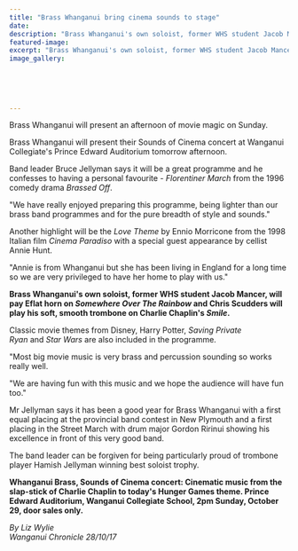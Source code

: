 ```yaml
---
title: "Brass Whanganui bring cinema sounds to stage"
date: 
description: "Brass Whanganui's own soloist, former WHS student Jacob Mancer, will pay Eflat horn on Somewhere Over The Rainbow..."
featured-image: 
excerpt: "Brass Whanganui's own soloist, former WHS student Jacob Mancer, will pay Eflat horn on Somewhere Over The Rainbow."
image_gallery:
    
    
    
    
    
---
```


<p><span>Brass Whanganui will present an afternoon of movie magic on Sunday.</span></p>
<p class="element element-paragraph">Brass Whanganui will present their Sounds of Cinema concert at Wanganui Collegiate's Prince Edward Auditorium tomorrow afternoon.</p>
<p class="element element-paragraph">Band leader Bruce Jellyman says it will be a great programme and he confesses to having a personal favourite -&nbsp;<em>Florentiner March</em>&nbsp;from the 1996 comedy drama&nbsp;<em>Brassed Off</em>.</p>
<p class="element element-paragraph">"We have really enjoyed preparing this programme, being lighter than our brass band programmes and for the pure breadth of style and sounds."</p>
<p class="element element-paragraph">Another highlight will be the&nbsp;<em>Love Theme</em>&nbsp;by Ennio Morricone from the 1998 Italian film&nbsp;<em>Cinema Paradiso</em>&nbsp;with a special guest appearance by cellist Annie Hunt.</p>
<p class="element element-paragraph">"Annie is from Whanganui but she has been living in England for a long time so we are very privileged to have her home to play with us."</p>
<p class="element element-paragraph"><strong>Brass Whanganui's own soloist, former WHS student Jacob Mancer, will pay Eflat horn on&nbsp;<em>Somewhere Over The Rainbow</em>&nbsp;and Chris Scudders will play his soft, smooth trombone on Charlie Chaplin's&nbsp;<em>Smile</em>.</strong></p>
<p class="element element-paragraph">Classic movie themes from Disney, Harry Potter,&nbsp;<em>Saving Private Ryan</em>&nbsp;and&nbsp;<em>Star Wars</em>&nbsp;are also included in the programme.</p>
<p class="element element-paragraph">"Most big movie music is very brass and percussion sounding so works really well.</p>
<p class="element element-paragraph">"We are having fun with this music and we hope the audience will have fun too."</p>
<p class="element element-paragraph">Mr Jellyman says it has been a good year for Brass Whanganui with a first equal placing at the provincial band contest in New Plymouth and a first placing in the Street March with drum major Gordon Ririnui showing his excellence in front of this very good band.</p>
<p class="element element-paragraph">The band leader can be forgiven for being particularly proud of trombone player Hamish Jellyman winning best soloist trophy.</p>
<p class="element element-paragraph"><strong>Whanganui Brass, Sounds of Cinema concert: Cinematic music from the slap-stick of Charlie Chaplin to today's Hunger Games theme. Prince Edward Auditorium, Wanganui Collegiate School, 2pm Sunday, October 29, door sales only.</strong></p>
<p class="element element-paragraph"><em>By&nbsp;Liz Wylie<br />Wanganui Chronicle 28/10/17</em></p>

